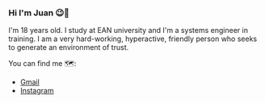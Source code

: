 ### Hi I'm Juan 😉👋
I'm 18 years old. I study at EAN university and I'm a systems engineer in training.
I am a very hard-working, hyperactive, friendly person who seeks to generate an environment of trust.


You can find me 🗺️:
- [Gmail](<jescocb41258@universidadean.edu.co>)
- [Instagram](https://www.instagram.com/juan17._24/)

<!--
**JFEscobarM/JFEscobarM** is a ✨ _special_ ✨ repository because its `README.md` (this file) appears on your GitHub profile.

Here are some ideas to get you started:

- 🔭 I’m currently working on ...
- 🌱 I’m currently learning ...
- 👯 I’m looking to collaborate on ...
- 🤔 I’m looking for help with ...
- 💬 Ask me about ...
- 📫 How to reach me: ...
- 😄 Pronouns: ...
- ⚡ Fun fact: ...
-->
